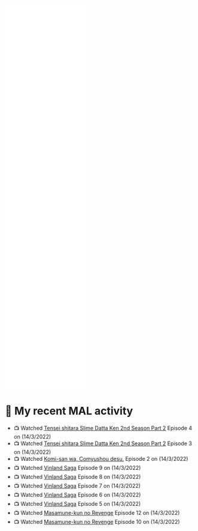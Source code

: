 ![Metrics](https://github.com/noxan-dev/noxan-dev/blob/main/github-metrics.svg)

# 🌸 My recent MAL activity

<!-- MAL_ACTIVITY:start -->

- 📺 Watched [Tensei shitara Slime Datta Ken 2nd Season Part 2](https://myanimelist.net/anime/41487) Episode 4 on (14/3/2022)
- 📺 Watched [Tensei shitara Slime Datta Ken 2nd Season Part 2](https://myanimelist.net/anime/41487) Episode 3 on (14/3/2022)
- 📺 Watched [Komi-san wa, Comyushou desu.](https://myanimelist.net/anime/48926) Episode 2 on (14/3/2022)
- 📺 Watched [Vinland Saga](https://myanimelist.net/anime/37521) Episode 9 on (14/3/2022)
- 📺 Watched [Vinland Saga](https://myanimelist.net/anime/37521) Episode 8 on (14/3/2022)
- 📺 Watched [Vinland Saga](https://myanimelist.net/anime/37521) Episode 7 on (14/3/2022)
- 📺 Watched [Vinland Saga](https://myanimelist.net/anime/37521) Episode 6 on (14/3/2022)
- 📺 Watched [Vinland Saga](https://myanimelist.net/anime/37521) Episode 5 on (14/3/2022)
- 📺 Watched [Masamune-kun no Revenge](https://myanimelist.net/anime/33487) Episode 12 on (14/3/2022)
- 📺 Watched [Masamune-kun no Revenge](https://myanimelist.net/anime/33487) Episode 10 on (14/3/2022)

<!-- MAL_ACTIVITY:end -->
